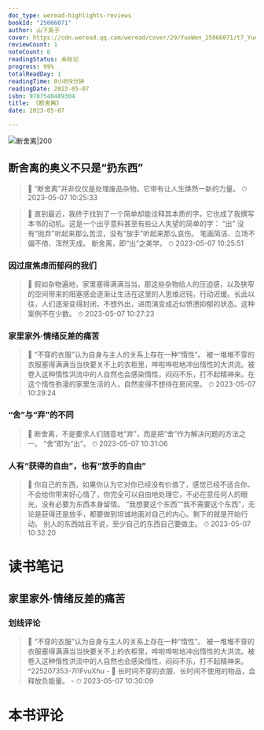 ```yaml
---
doc_type: weread-highlights-reviews
bookId: "25066071"
author: 山下英子
cover: https://cdn.weread.qq.com/weread/cover/29/YueWen_25066071/t7_YueWen_25066071.jpg
reviewCount: 1
noteCount: 6
readingStatus: 未标记
progress: 99%
totalReadDay: 1
readingTime: 0小时9分钟
readingDate: 2023-05-07
isbn: 9787540489304
title: 《断舍离》
date: 2023-05-07

---
```


![ 断舍离|200](https://cdn.weread.qq.com/weread/cover/29/YueWen_25066071/t7_YueWen_25066071.jpg)


## 断舍离的奥义不只是“扔东西”

> 📌 “断舍离”并非仅仅是处理废品杂物。它带有让人生焕然一新的力量。 
> ⏱ 2023-05-07 10:25:33 

> 📌 直到最近，我终于找到了一个简单却能诠释其本质的字。它也成了我撰写本书的动机。这是一个出乎意料甚至有些让人失望的简单的字：
“出”
没有“抛弃”听起来那么苦涩，没有“放手”听起来那么哀伤。
笔画简洁、立场不偏不倚、浑然天成。
断舍离，即“出”之美学。 
> ⏱ 2023-05-07 10:25:51 

### 因过度焦虑而郁闷的我们

> 📌 假如杂物遍地，家里塞得满满当当，那这些杂物给人的压迫感，以及狭窄的空间带来的阻塞感会逐渐让生活在这里的人思维迟钝，行动迟缓。长此以往，人们逐渐变得封闭，不想外出，进而演变成近似愤懑抑郁的状态。这种案例不在少数。 
> ⏱ 2023-05-07 10:27:23 

### 家里家外·情绪反差的痛苦

> 📌 “不穿的衣服”认为自身与主人的关系上存在一种“惰性”。
被一堆堆不穿的衣服塞得满满当当快要关不上的衣柜里，哗啦哗啦地冲出惰性的大洪流。被卷入这种惰性洪流中的人自然也会感染惰性，闷闷不乐，打不起精神来。在这个惰性弥漫的家里生活的人，自然变得不想待在房间里。 
> ⏱ 2023-05-07 10:29:24 

### “舍”与“弃”的不同

> 📌 断舍离，不是要求人们随意地“弃”，而是把“舍”作为解决问题的方法之一。
“舍”即为“出”。 
> ⏱ 2023-05-07 10:31:06 

### 人有“获得的自由”，也有“放手的自由”

> 📌 你自己的东西，如果你认为它对你已经没有价值了，感觉已经不适合你、不会给你带来好心情了，你完全可以自由地处理它，不必在意任何人的眼光，没有必要为东西本身留情。
“我想要这个东西”“我不需要这个东西”，无论是获得还是放手，都要做到坦诚地面对自己的内心。剩下的就是开始行动。
别人的东西姑且不说，至少自己的东西自己要做主。 
> ⏱ 2023-05-07 10:32:20 


# 读书笔记

## 家里家外·情绪反差的痛苦

### 划线评论
> 📌 “不穿的衣服”认为自身与主人的关系上存在一种“惰性”。
被一堆堆不穿的衣服塞得满满当当快要关不上的衣柜里，哗啦哗啦地冲出惰性的大洪流。被卷入这种惰性洪流中的人自然也会感染惰性，闷闷不乐，打不起精神来。  ^225207353-7I1FvuXhu
    - 💭 长时间不穿的衣服、长时间不使用的物品，会释放负能量。
    - ⏱ 2023-05-07 10:30:09
   

# 本书评论
